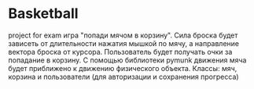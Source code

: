 # Basketball
project for exam
игра "попади мячом в корзину". Сила броска будет зависеть от длительности нажатия мышкой по мячу, а направление вектора броска от курсора. Пользователь будет получать очки за попадание в корзину. С помощью библиотеки pymunk движения мяча будет приближено к движению физического объекта. 
Классы: мяч, корзина и пользователи (для авторизации и сохранения прогресса)
